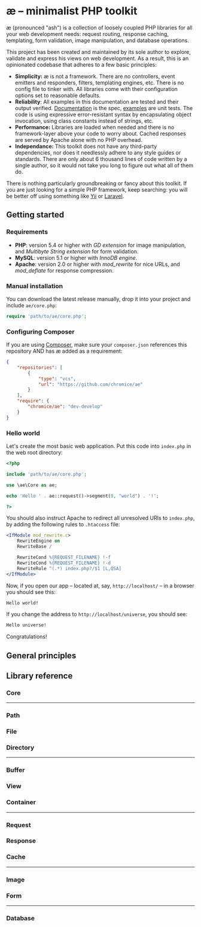 
# æ – minimalist PHP toolkit

æ (pronounced "ash") is a collection of loosely coupled PHP libraries for all your web development needs: request routing, response caching, templating, form validation, image manipulation, and database operations.

This project has been created and maintained by its sole author to explore, validate and express his views on web development. As a result, this is an opinionated codebase that adheres to a few basic principles:

- **Simplicity:** æ is not a framework. There are no controllers, event emitters and responders, filters, templating engines, etc. There is no config file to tinker with. All libraries come with their configuration options set to reasonable defaults.
- **Reliability**: All examples in this documentation are tested and their output verified. [Documentation](index.php) is the spec, [examples](../documentation) are unit tests. The code is using expressive error-resistant syntax by encapsulating object invocation, using class constants instead of strings, etc.
- **Performance:** Libraries are loaded when needed and there is no framework-layer above your code to worry about. Cached responses are served by Apache alone with no PHP overhead.
- **Independance:** This toolkit does not have any third-party dependencies, nor does it needlessly adhere to any style guides or standards. There are only about 6 thousand lines of code written by a single author, so it would not take you long to figure out what all of them do.

There is nothing particularly groundbreaking or fancy about this toolkit. If you are just looking for a simple PHP framework, keep searching: you will be better off using something like [Yii](http://www.yiiframework.com) or [Laravel](http://laravel.com). 


## Getting started

### Requirements

<!--
    TODO: Make sure all requirement are correct, i.e.  check older versions of Apache and MySQL
-->

- **PHP**: version 5.4 or higher with *GD extension* for image manipulation, and *Multibyte String extension* for form validation.
- **MySQL**: version 5.1 or higher with *InnoDB engine*.
- **Apache**: version 2.0 or higher with *mod_rewrite* for nice URLs, and *mod_deflate* for response compression.


### Manual installation

You can download the latest release manually, drop it into your project and include `ae/core.php`:

```php
require 'path/to/ae/core.php';
```

### Configuring Composer

If you are using [Composer](https://getcomposer.org), make sure your `composer.json` references this repository AND has æ added as a requirement:

```json
{
    "repositories": [
        {
            "type": "vcs",
            "url": "https://github.com/chromice/ae"
        }
    ],
    "require": {
        "chromice/ae": "dev-develop"
    }
}
```


### Hello world

Let's create the most basic web application. Put this code into `index.php` in the web root directory:


```php
<?php

include 'path/to/ae/core.php';

use \ae\Core as ae;

echo 'Hello ' . ae::request()->segment(0, "world") . '!';

?>
```

You should also instruct Apache to redirect all unresolved URIs to `index.php`, by adding the following rules to `.htaccess` file:

```apache
<IfModule mod_rewrite.c>
    RewriteEngine on
    RewriteBase /

    RewriteCond %{REQUEST_FILENAME} !-f
    RewriteCond %{REQUEST_FILENAME} !-d
    RewriteRule ^(.*) index.php?/$1 [L,QSA]
</IfModule>
```

Now, if you open our app – located at, say, `http://localhost/` – in a browser you should see this:


```txt
Hello world!
```

If you change the address to `http://localhost/universe`, you should see:


```txt
Hello universe!
```

Congratulations!

## General principles



## Library reference


### Core

* * *

### Path

### File

### Directory

* * *

### Buffer

### View

### Container

* * *

### Request

### Response

### Cache

* * *

### Image

### Form

* * *

### Database


<!-- Generated by \ae\Documentation on 22 December 2014 19:23:03 -->
